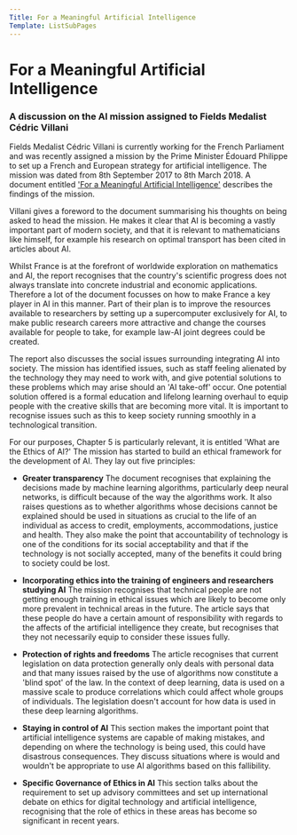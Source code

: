 ```yaml
---
Title: For a Meaningful Artificial Intelligence
Template: ListSubPages
---
```


# For a Meaningful Artificial Intelligence

### A discussion on the AI mission assigned to Fields Medalist Cédric Villani

Fields Medalist Cédric Villani is currently working for the French Parliament and was recently assigned a mission by the Prime Minister Édouard Philippe to set up a French and European strategy for artificial intelligence. The mission was dated from 8th September 2017 to 8th March 2018. A document entitled ['For a Meaningful Artificial Intelligence'](https://www.aiforhumanity.fr/pdfs/MissionVillani_Report_ENG-VF.pdf) describes the findings of the mission.

Villani gives a foreword to the document summarising his thoughts on being asked to head the mission. He makes it clear that AI is becoming a vastly important part of modern society, and that it is relevant to mathematicians like himself, for example his research on optimal transport has been cited in articles about AI.

Whilst France is at the forefront of worldwide exploration on mathematics and AI, the report
recognises that the country's scientific progress does not always translate into concrete industrial and economic applications. Therefore a lot of the document focusses on how to make France a key player in AI in this manner. Part of their plan is to improve the resources available to researchers by setting up a supercomputer exclusively for AI, to make public research careers more attractive and change the courses available for people to take, for example law-AI joint degrees could be created.

The report also discusses the social issues surrounding integrating AI into society. The mission has identified issues, such as staff feeling alienated by the technology they may need to work with, and give potential solutions to these problems which may arise should an 'AI take-off' occur. One potential solution offered is a formal education and lifelong learning overhaul to equip people with the creative skills that are becoming more vital. It is important to recognise issues such as this to keep society running smoothly in a technological transition.

For our purposes, Chapter 5 is particularly relevant, it is entitled 'What are the Ethics of AI?' The mission has started to build an ethical framework for the development of AI. They lay out five principles:

- **Greater transparency** The document recognises that explaining the decisions made by machine learning algorithms, particularly deep neural networks, is difficult because of the way the algorithms work. It also raises questions as to whether algorithms whose decisions cannot be explained should be used in situations as crucial to the life of an individual as access to credit, employments, accommodations, justice and health. They also make the point that accountability of technology is one of the conditions for its social acceptability and that if the technology is not socially accepted, many of the benefits it could bring to
society could be lost.

- **Incorporating ethics into the training of engineers and researchers studying AI** 
The mission recognises that technical people are not getting enough training in ethical issues which are likely to become only more prevalent in technical areas in the future. The article says that these people do have a certain amount of responsibility with regards to the affects of the artificial intelligence they create, but recognises that they not necessarily equip to consider these issues fully.

- **Protection of rights and freedoms** The article recognises that current legislation on data protection generally only deals with personal data and that many issues raised by the use of algorithms now constitute a 'blind spot' of the law. In the context of deep learning, data is used on a massive scale to produce correlations which could affect whole groups of individuals. The legislation doesn't account for how data is used in these deep learning algorithms.

- **Staying in control of AI** This section makes the important point that artificial intelligence systems are capable of making mistakes, and depending on where the technology is being used, this could have disastrous consequences. They discuss situations where is would and wouldn't be appropriate to use AI algorithms based on this fallibility.

- **Specific Governance of Ethics in AI** This section talks about the requirement to set up advisory committees and set up international debate on ethics for digital technology and artificial intelligence, recognising that the role of ethics in these areas has become so significant in recent years.
